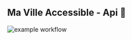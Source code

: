 ## Ma Ville Accessible - Api :rocket:

![example workflow](https://github.com/Ma-Ville-Accessible/api/actions/workflows/ci.yml/badge.svg)
